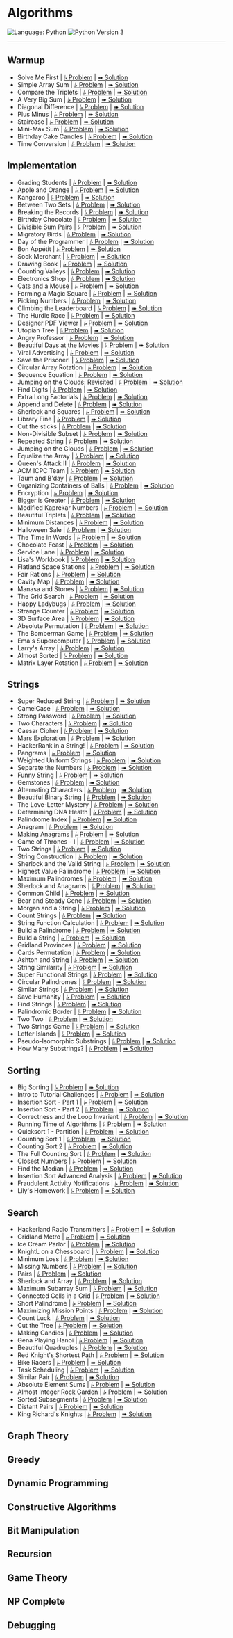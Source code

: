 # Algorithms

![Language: Python](https://img.shields.io/badge/Language-Python-informational?style=flat-square)
![Python Version 3](https://img.shields.io/badge/Python-3-informational?logo=Python&logoColor=ffd343&style=flat-square)

---

## Warmup

* Solve Me First
    | [⭞ Problem](https://www.hackerrank.com/challenges/solve-me-first)
    | [➠ Solution](./Solve%20Me%20First/solution.py)
* Simple Array Sum
    | [⭞ Problem](https://www.hackerrank.com/challenges/simple-array-sum)
    | [➠ Solution](./Simple%20Array%20Sum/solution.py)
* Compare the Triplets
    | [⭞ Problem](https://www.hackerrank.com/challenges/compare-the-triplets)
    | [➠ Solution](./Compare%20the%20Triplets/solution.py)
* A Very Big Sum
    | [⭞ Problem](https://www.hackerrank.com/challenges/a-very-big-sum)
    | [➠ Solution](./A%20Very%20Big%20Sum/solution.py)
* Diagonal Difference
    | [⭞ Problem](https://www.hackerrank.com/challenges/diagonal-difference)
    | [➠ Solution](./Diagonal%20Difference/solution.py)
* Plus Minus
    | [⭞ Problem](https://www.hackerrank.com/challenges/plus-minus)
    | [➠ Solution](./Plus%20Minus/solution.py)
* Staircase
    | [⭞ Problem](https://www.hackerrank.com/challenges/staircase)
    | [➠ Solution](./Staircase/solution.py)
* Mini-Max Sum
    | [⭞ Problem](https://www.hackerrank.com/challenges/mini-max-sum)
    | [➠ Solution](./Mini-Max%20Sum/solution.py)
* Birthday Cake Candles
    | [⭞ Problem](https://www.hackerrank.com/challenges/birthday-cake-candles)
    | [➠ Solution](./Birthday%20Cake%20Candles/solution.py)
* Time Conversion
    | [⭞ Problem](https://www.hackerrank.com/challenges/time-conversion)
    | [➠ Solution](./Time%20Conversion/solution.py)

## Implementation

* Grading Students
    | [⭞ Problem](https://www.hackerrank.com/challenges/grading)
    | [➠ Solution](./Grading%20Students/solution.py)
* Apple and Orange
    | [⭞ Problem](https://www.hackerrank.com/challenges/apple-and-orange)
    | [➠ Solution](./Apple%20and%20Orange/solution.py)
* Kangaroo
    | [⭞ Problem](https://www.hackerrank.com/challenges/kangaroo)
    | [➠ Solution](./Kangaroo/solution.py)
* Between Two Sets
    | [⭞ Problem](https://www.hackerrank.com/challenges/between-two-sets)
    | [➠ Solution](./Between%20Two%20Sets/solution.py)
* Breaking the Records
    | [⭞ Problem](https://www.hackerrank.com/challenges/breaking-best-and-worst-records)
    | [➠ Solution](./Breaking%20the%20Records/solution.py)
* Birthday Chocolate
    | [⭞ Problem](https://www.hackerrank.com/challenges/the-birthday-bar)
    | [➠ Solution](./Birthday%20Chocolate/solution.py)
* Divisible Sum Pairs
    | [⭞ Problem](https://www.hackerrank.com/challenges/divisible-sum-pairs)
    | [➠ Solution](./Divisible%20Sum%20Pairs/solution.py)
* Migratory Birds
    | [⭞ Problem](https://www.hackerrank.com/challenges/migratory-birds)
    | [➠ Solution](./Migratory%20Birds/solution.py)
* Day of the Programmer
    | [⭞ Problem](https://www.hackerrank.com/challenges/day-of-the-programmer)
    | [➠ Solution](./Day%20of%20the%20Programmer/solution.py)
* Bon Appétit
    | [⭞ Problem](https://www.hackerrank.com/challenges/bon-appetit)
    | [➠ Solution](./Bon%20App%C3%A9tit/solution.py)
* Sock Merchant
    | [⭞ Problem](https://www.hackerrank.com/challenges/sock-merchant)
    | [➠ Solution](./Sock%20Merchant/solution.py)
* Drawing Book
    | [⭞ Problem](https://www.hackerrank.com/challenges/drawing-book)
    | [➠ Solution](./Drawing%20Book/solution.py)
* Counting Valleys
    | [⭞ Problem](https://www.hackerrank.com/challenges/counting-valleys)
    | [➠ Solution](./Counting%20Valleys/solution.py)
* Electronics Shop
    | [⭞ Problem](https://www.hackerrank.com/challenges/electronics-shop)
    | [➠ Solution](./Electronics%20Shop/solution.py)
* Cats and a Mouse
    | [⭞ Problem](https://www.hackerrank.com/challenges/cats-and-a-mouse)
    | [➠ Solution](./Cats%20and%20a%20Mouse/solution.py)
* Forming a Magic Square
    | [⭞ Problem](https://www.hackerrank.com/challenges/magic-square-forming)
    | [➠ Solution](./Forming%20a%20Magic%20Square/solution.py)
* Picking Numbers
    | [⭞ Problem](https://www.hackerrank.com/challenges/picking-numbers)
    | [➠ Solution](./Picking%20Numbers/solution.py)
* Climbing the Leaderboard
    | [⭞ Problem](https://www.hackerrank.com/challenges/climbing-the-leaderboard)
    | [➠ Solution](./Climbing%20the%20Leaderboard/solution.py)
* The Hurdle Race
    | [⭞ Problem](https://www.hackerrank.com/challenges/the-hurdle-race)
    | [➠ Solution](./The%20Hurdle%20Race/solution.py)
* Designer PDF Viewer
    | [⭞ Problem](https://www.hackerrank.com/challenges/designer-pdf-viewer)
    | [➠ Solution](./Designer%20PDF%20Viewer/solution.py)
* Utopian Tree
    | [⭞ Problem](https://www.hackerrank.com/challenges/utopian-tree)
    | [➠ Solution](./Utopian%20Tree/solution.py)
* Angry Professor
    | [⭞ Problem](https://www.hackerrank.com/challenges/angry-professor)
    | [➠ Solution](./Angry%20Professor/solution.py)
* Beautiful Days at the Movies
    | [⭞ Problem](https://www.hackerrank.com/challenges/beautiful-days-at-the-movies)
    | [➠ Solution](./Beautiful%20Days%20at%20the%20Movies/solution.py)
* Viral Advertising
    | [⭞ Problem](https://www.hackerrank.com/challenges/strange-advertising)
    | [➠ Solution](./Viral%20Advertising/solution.py)
* Save the Prisoner!
    | [⭞ Problem](https://www.hackerrank.com/challenges/save-the-prisoner)
    | [➠ Solution](./Save%20the%20Prisoner%21/solution.py)
* Circular Array Rotation
    | [⭞ Problem](https://www.hackerrank.com/challenges/circular-array-rotation)
    | [➠ Solution](./Circular%20Array%20Rotation/solution.py)
* Sequence Equation
    | [⭞ Problem](https://www.hackerrank.com/challenges/permutation-equation)
    | [➠ Solution](./Sequence%20Equation/solution.py)
* Jumping on the Clouds: Revisited
    | [⭞ Problem](https://www.hackerrank.com/challenges/jumping-on-the-clouds-revisited)
    | [➠ Solution](./Jumping%20on%20the%20Clouds%20-%20Revisited/solution.py)
* Find Digits
    | [⭞ Problem](https://www.hackerrank.com/challenges/find-digits)
    | [➠ Solution](./Find%20Digits/solution.py)
* Extra Long Factorials
    | [⭞ Problem](https://www.hackerrank.com/challenges/extra-long-factorials)
    | [➠ Solution](./Extra%20Long%20Factorials/solution.py)
* Append and Delete
    | [⭞ Problem](https://www.hackerrank.com/challenges/append-and-delete)
    | [➠ Solution](./Append%20and%20Delete/solution.py)
* Sherlock and Squares
    | [⭞ Problem](https://www.hackerrank.com/challenges/sherlock-and-squares)
    | [➠ Solution](./Sherlock%20and%20Squares/solution.py)
* Library Fine
    | [⭞ Problem](https://www.hackerrank.com/challenges/library-fine)
    | [➠ Solution](./Library%20Fine/solution.py)
* Cut the sticks
    | [⭞ Problem](https://www.hackerrank.com/challenges/cut-the-sticks)
    | [➠ Solution](./Cut%20the%20sticks/solution.py)
* Non-Divisible Subset
    | [⭞ Problem](https://www.hackerrank.com/challenges/non-divisible-subset)
    | [➠ Solution](./Non-Divisible%20Subset/solution.py)
* Repeated String
    | [⭞ Problem](https://www.hackerrank.com/challenges/repeated-string)
    | [➠ Solution](./Repeated%20String/solution.py)
* Jumping on the Clouds
    | [⭞ Problem](https://www.hackerrank.com/challenges/jumping-on-the-clouds)
    | [➠ Solution](./Jumping%20on%20the%20Clouds/solution.py)
* Equalize the Array
    | [⭞ Problem](https://www.hackerrank.com/challenges/equality-in-a-array)
    | [➠ Solution](./Equalize%20the%20Array/solution.py)
* Queen's Attack II
    | [⭞ Problem](https://www.hackerrank.com/challenges/queens-attack-2)
    | [➠ Solution](./Queen%27s%20Attack%20II/solution.py)
* ACM ICPC Team
    | [⭞ Problem](https://www.hackerrank.com/challenges/acm-icpc-team)
    | [➠ Solution](./ACM%20ICPC%20Team/solution.py)
* Taum and B'day
    | [⭞ Problem](https://www.hackerrank.com/challenges/taum-and-bday)
    | [➠ Solution](./Taum%20and%20B%27day/solution.py)
* Organizing Containers of Balls
    | [⭞ Problem](https://www.hackerrank.com/challenges/organizing-containers-of-balls)
    | [➠ Solution](./Organizing%20Containers%20of%20Balls/solution.py)
* Encryption
    | [⭞ Problem](https://www.hackerrank.com/challenges/encryption)
    | [➠ Solution](./Encryption/solution.py)
* Bigger is Greater
    | [⭞ Problem](https://www.hackerrank.com/challenges/bigger-is-greater)
    | [➠ Solution](./Bigger%20is%20Greater/solution.py)
* Modified Kaprekar Numbers
    | [⭞ Problem](https://www.hackerrank.com/challenges/kaprekar-numbers)
    | [➠ Solution](./Modified%20Kaprekar%20Numbers/solution.py)
* Beautiful Triplets
    | [⭞ Problem](https://www.hackerrank.com/challenges/beautiful-triplets)
    | [➠ Solution](./Beautiful%20Triplets/solution.py)
* Minimum Distances
    | [⭞ Problem](https://www.hackerrank.com/challenges/minimum-distances)
    | [➠ Solution](./Minimum%20Distances/solution.py)
* Halloween Sale
    | [⭞ Problem](https://www.hackerrank.com/challenges/halloween-sale)
    | [➠ Solution](./Halloween%20Sale/solution.py)
* The Time in Words
    | [⭞ Problem](https://www.hackerrank.com/challenges/the-time-in-words)
    | [➠ Solution](./The%20Time%20in%20Words/solution.py)
* Chocolate Feast
    | [⭞ Problem](https://www.hackerrank.com/challenges/chocolate-feast)
    | [➠ Solution](./Chocolate%20Feast/solution.py)
* Service Lane
    | [⭞ Problem](https://www.hackerrank.com/challenges/service-lane)
    | [➠ Solution](./Service%20Lane/solution.py)
* Lisa's Workbook
    | [⭞ Problem](https://www.hackerrank.com/challenges/lisa-workbook)
    | [➠ Solution](./Lisa%27s%20Workbook/solution.py)
* Flatland Space Stations
    | [⭞ Problem](https://www.hackerrank.com/challenges/flatland-space-stations)
    | [➠ Solution](./Flatland%20Space%20Stations/solution.py)
* Fair Rations
    | [⭞ Problem](https://www.hackerrank.com/challenges/fair-rations)
    | [➠ Solution](./Fair%20Rations/solution.py)
* Cavity Map
    | [⭞ Problem](https://www.hackerrank.com/challenges/cavity-map)
    | [➠ Solution](./Cavity%20Map/solution.py)
* Manasa and Stones
    | [⭞ Problem](https://www.hackerrank.com/challenges/manasa-and-stones)
    | [➠ Solution](./Manasa%20and%20Stones/solution.py)
* The Grid Search
    | [⭞ Problem](https://www.hackerrank.com/challenges/the-grid-search)
    | [➠ Solution](./The%20Grid%20Search/solution.py)
* Happy Ladybugs
    | [⭞ Problem](https://www.hackerrank.com/challenges/happy-ladybugs)
    | [➠ Solution](./Happy%20Ladybugs/solution.py)
* Strange Counter
    | [⭞ Problem](https://www.hackerrank.com/challenges/strange-code)
    | [➠ Solution](./Strange%20Counter/solution.py)
* 3D Surface Area
    | [⭞ Problem](https://www.hackerrank.com/challenges/3d-surface-area)
    | [➠ Solution](./3D%20Surface%20Area/solution.py)
* Absolute Permutation
    | [⭞ Problem](https://www.hackerrank.com/challenges/absolute-permutation)
    | [➠ Solution](./Absolute%20Permutation/solution.py)
* The Bomberman Game
    | [⭞ Problem](https://www.hackerrank.com/challenges/bomber-man)
    | [➠ Solution](./The%20Bomberman%20Game/solution.py)
* Ema's Supercomputer
    | [⭞ Problem](https://www.hackerrank.com/challenges/two-pluses)
    | [➠ Solution](./Ema%27s%20Supercomputer/solution.py)
* Larry's Array
    | [⭞ Problem](https://www.hackerrank.com/challenges/larrys-array)
    | [➠ Solution](./Larry%27s%20Array/solution.py)
* Almost Sorted
    | [⭞ Problem](https://www.hackerrank.com/challenges/almost-sorted)
    | [➠ Solution](./Almost%20Sorted/solution.py)
* Matrix Layer Rotation
    | [⭞ Problem](https://www.hackerrank.com/challenges/matrix-rotation-algo)
    | [➠ Solution](./Matrix%20Layer%20Rotation/solution.py)

## Strings

* Super Reduced String
    | [⭞ Problem](https://www.hackerrank.com/challenges/reduced-string)
    | [➠ Solution](./Super%20Reduced%20String/solution.py)
* CamelCase
    | [⭞ Problem](https://www.hackerrank.com/challenges/camelcase)
    | [➠ Solution](./CamelCase/solution.py)
* Strong Password
    | [⭞ Problem](https://www.hackerrank.com/challenges/strong-password)
    | [➠ Solution](./Strong%20Password/solution.py)
* Two Characters
    | [⭞ Problem](https://www.hackerrank.com/challenges/two-characters)
    | [➠ Solution](./Two%20Characters/solution.py)
* Caesar Cipher
    | [⭞ Problem](https://www.hackerrank.com/challenges/caesar-cipher-1)
    | [➠ Solution](./Caesar%20Cipher/solution.py)
* Mars Exploration
    | [⭞ Problem](https://www.hackerrank.com/challenges/mars-exploration)
    | [➠ Solution](./Mars%20Exploration/solution.py)
* HackerRank in a String!
    | [⭞ Problem](https://www.hackerrank.com/challenges/hackerrank-in-a-string)
    | [➠ Solution](./HackerRank%20in%20a%20String%21/solution.py)
* Pangrams
    | [⭞ Problem](https://www.hackerrank.com/challenges/pangrams)
    | [➠ Solution](./Pangrams/solution.py)
* Weighted Uniform Strings
    | [⭞ Problem](https://www.hackerrank.com/challenges/weighted-uniform-string)
    | [➠ Solution](./Weighted%20Uniform%20Strings/solution.py)
* Separate the Numbers
    | [⭞ Problem](https://www.hackerrank.com/challenges/separate-the-numbers)
    | [➠ Solution](./Separate%20the%20Numbers/solution.py)
* Funny String
    | [⭞ Problem](https://www.hackerrank.com/challenges/funny-string)
    | [➠ Solution](./Funny%20String/solution.py)
* Gemstones
    | [⭞ Problem](https://www.hackerrank.com/challenges/gem-stones)
    | [➠ Solution](./Gemstones/solution.py)
* Alternating Characters
    | [⭞ Problem](https://www.hackerrank.com/challenges/alternating-characters)
    | [➠ Solution](./Alternating%20Characters/solution.py)
* Beautiful Binary String
    | [⭞ Problem](https://www.hackerrank.com/challenges/beautiful-binary-string)
    | [➠ Solution](./Beautiful%20Binary%20String/solution.py)
* The Love-Letter Mystery
    | [⭞ Problem](https://www.hackerrank.com/challenges/the-love-letter-mystery)
    | [➠ Solution](./The%20Love-Letter%20Mystery/solution.py)
* Determining DNA Health
    | [⭞ Problem](https://www.hackerrank.com/challenges/determining-dna-health)
    | [➠ Solution](./Determining%20DNA%20Health/solution.py)
* Palindrome Index
    | [⭞ Problem](https://www.hackerrank.com/challenges/palindrome-index)
    | [➠ Solution](./Palindrome%20Index/solution.py)
* Anagram
    | [⭞ Problem](https://www.hackerrank.com/challenges/anagram)
    | [➠ Solution](./Anagram/solution.py)
* Making Anagrams
    | [⭞ Problem](https://www.hackerrank.com/challenges/making-anagrams)
    | [➠ Solution](./Making%20Anagrams/solution.py)
* Game of Thrones - I
    | [⭞ Problem](https://www.hackerrank.com/challenges/game-of-thrones)
    | [➠ Solution](./Game%20of%20Thrones%20-%20I/solution.py)
* Two Strings
    | [⭞ Problem](https://www.hackerrank.com/challenges/two-strings)
    | [➠ Solution](./Two%20Strings/solution.py)
* String Construction
    | [⭞ Problem](https://www.hackerrank.com/challenges/string-construction)
    | [➠ Solution](./String%20Construction/solution.py)
* Sherlock and the Valid String
    | [⭞ Problem](https://www.hackerrank.com/challenges/sherlock-and-valid-string)
    | [➠ Solution](./Sherlock%20and%20the%20Valid%20String/solution.py)
* Highest Value Palindrome
    | [⭞ Problem](https://www.hackerrank.com/challenges/richie-rich)
    | [➠ Solution](./Highest%20Value%20Palindrome/solution.py)
* Maximum Palindromes
    | [⭞ Problem](https://www.hackerrank.com/challenges/maximum-palindromes)
    | [➠ Solution](./Maximum%20Palindromes/solution.py)
* Sherlock and Anagrams
    | [⭞ Problem](https://www.hackerrank.com/challenges/sherlock-and-anagrams)
    | [➠ Solution](./Sherlock%20and%20Anagrams/solution.py)
* Common Child
    | [⭞ Problem](https://www.hackerrank.com/challenges/common-child)
    | [➠ Solution](./Common%20Child/solution.py)
* Bear and Steady Gene
    | [⭞ Problem](https://www.hackerrank.com/challenges/bear-and-steady-gene)
    | [➠ Solution](./Bear%20and%20Steady%20Gene/solution.py)
* Morgan and a String
    | [⭞ Problem](https://www.hackerrank.com/challenges/morgan-and-a-string)
    | [➠ Solution](./Morgan%20and%20a%20String/solution.py)
* Count Strings
    | [⭞ Problem](https://www.hackerrank.com/challenges/count-strings)
    | [➠ Solution](./Count%20Strings/solution.py)
* String Function Calculation
    | [⭞ Problem](https://www.hackerrank.com/challenges/string-function-calculation)
    | [➠ Solution](./String%20Function%20Calculation/solution.py)
* Build a Palindrome
    | [⭞ Problem](https://www.hackerrank.com/challenges/challenging-palindromes)
    | [➠ Solution](./Build%20a%20Palindrome/solution.py)
* Build a String
    | [⭞ Problem](https://www.hackerrank.com/challenges/build-a-string)
    | [➠ Solution](./Build%20a%20String/solution.py)
* Gridland Provinces
    | [⭞ Problem](https://www.hackerrank.com/challenges/gridland-provinces)
    | [➠ Solution](./Gridland%20Provinces/solution.py)
* Cards Permutation
    | [⭞ Problem](https://www.hackerrank.com/challenges/cards-permutation)
    | [➠ Solution](./Cards%20Permutation/solution.py)
* Ashton and String
    | [⭞ Problem](https://www.hackerrank.com/challenges/ashton-and-string)
    | [➠ Solution](./Ashton%20and%20String/solution.py)
* String Similarity
    | [⭞ Problem](https://www.hackerrank.com/challenges/string-similarity)
    | [➠ Solution](./String%20Similarity/solution.py)
* Super Functional Strings
    | [⭞ Problem](https://www.hackerrank.com/challenges/super-functional-strings)
    | [➠ Solution](./Super%20Functional%20Strings/solution.py)
* Circular Palindromes
    | [⭞ Problem](https://www.hackerrank.com/challenges/circular-palindromes)
    | [➠ Solution](./Circular%20Palindromes/solution.py)
* Similar Strings
    | [⭞ Problem](https://www.hackerrank.com/challenges/similar-strings)
    | [➠ Solution](./Similar%20Strings/solution.py)
* Save Humanity
    | [⭞ Problem](https://www.hackerrank.com/challenges/save-humanity)
    | [➠ Solution](./Save%20Humanity/solution.py)
* Find Strings
    | [⭞ Problem](https://www.hackerrank.com/challenges/find-strings)
    | [➠ Solution](./Find%20Strings/solution.py)
* Palindromic Border
    | [⭞ Problem](https://www.hackerrank.com/challenges/palindromic-border)
    | [➠ Solution](./Palindromic%20Border/solution.py)
* Two Two
    | [⭞ Problem](https://www.hackerrank.com/challenges/two-two)
    | [➠ Solution](./Two%20Two/solution.py)
* Two Strings Game
    | [⭞ Problem](https://www.hackerrank.com/challenges/two-strings-game)
    | [➠ Solution](./Two%20Strings%20Game/solution.py)
* Letter Islands
    | [⭞ Problem](https://www.hackerrank.com/challenges/letter-islands)
    | [➠ Solution](./Letter%20Islands/solution.py)
* Pseudo-Isomorphic Substrings
    | [⭞ Problem](https://www.hackerrank.com/challenges/pseudo-isomorphic-substrings)
    | [➠ Solution](./Pseudo-Isomorphic%20Substrings/solution.py)
* How Many Substrings?
    | [⭞ Problem](https://www.hackerrank.com/challenges/how-many-substrings)
    | [➠ Solution](./How%20Many%20Substrings/solution.py)

## Sorting

* Big Sorting
    | [⭞ Problem](https://www.hackerrank.com/challenges/big-sorting)
    | [➠ Solution](./Big%20Sorting/solution.py)
* Intro to Tutorial Challenges
    | [⭞ Problem](https://www.hackerrank.com/challenges/tutorial-intro)
    | [➠ Solution](./Intro%20to%20Tutorial%20Challenges/solution.py)
* Insertion Sort - Part 1
    | [⭞ Problem](https://www.hackerrank.com/challenges/insertionsort1)
    | [➠ Solution](./Insertion%20Sort%20-%20Part%201/solution.py)
* Insertion Sort - Part 2
    | [⭞ Problem](https://www.hackerrank.com/challenges/insertionsort2)
    | [➠ Solution](./Insertion%20Sort%20-%20Part%202/solution.py)
* Correctness and the Loop Invariant
    | [⭞ Problem](https://www.hackerrank.com/challenges/correctness-invariant)
    | [➠ Solution](./Correctness%20and%20the%20Loop%20Invariant/solution.py)
* Running Time of Algorithms
    | [⭞ Problem](https://www.hackerrank.com/challenges/runningtime)
    | [➠ Solution](./Running%20Time%20of%20Algorithms/solution.py)
* Quicksort 1 - Partition
    | [⭞ Problem](https://www.hackerrank.com/challenges/quicksort1)
    | [➠ Solution](./Quicksort%201%20-%20Partition/solution.py)
* Counting Sort 1
    | [⭞ Problem](https://www.hackerrank.com/challenges/countingsort1)
    | [➠ Solution](./Counting%20Sort%201/solution.py)
* Counting Sort 2
    | [⭞ Problem](https://www.hackerrank.com/challenges/countingsort2)
    | [➠ Solution](./Counting%20Sort%202/solution.py)
* The Full Counting Sort
    | [⭞ Problem](https://www.hackerrank.com/challenges/countingsort4)
    | [➠ Solution](./The%20Full%20Counting%20Sort/solution.py)
* Closest Numbers
    | [⭞ Problem](https://www.hackerrank.com/challenges/closest-numbers)
    | [➠ Solution](./Closest%20Numbers/solution.py)
* Find the Median
    | [⭞ Problem](https://www.hackerrank.com/challenges/find-the-median)
    | [➠ Solution](./Find%20the%20Median/solution.py)
* Insertion Sort Advanced Analysis
    | [⭞ Problem](https://www.hackerrank.com/challenges/insertion-sort)
    | [➠ Solution](./Insertion%20Sort%20Advanced%20Analysis/solution.py)
* Fraudulent Activity Notifications
    | [⭞ Problem](https://www.hackerrank.com/challenges/fraudulent-activity-notifications)
    | [➠ Solution](./Fraudulent%20Activity%20Notifications/solution.py)
* Lily's Homework
    | [⭞ Problem](https://www.hackerrank.com/challenges/lilys-homework)
    | [➠ Solution](./Lily%27s%20Homework/solution.py)

## Search

* Hackerland Radio Transmitters
    | [⭞ Problem](https://www.hackerrank.com/challenges/hackerland-radio-transmitters)
    | [➠ Solution](./Hackerland%20Radio%20Transmitters/solution.py)
* Gridland Metro
    | [⭞ Problem](https://www.hackerrank.com/challenges/gridland-metro)
    | [➠ Solution](./Gridland%20Metro/solution.py)
* Ice Cream Parlor
    | [⭞ Problem](https://www.hackerrank.com/challenges/icecream-parlor)
    | [➠ Solution](./Ice%20Cream%20Parlor/solution.py)
* KnightL on a Chessboard
    | [⭞ Problem](https://www.hackerrank.com/challenges/knightl-on-chessboard)
    | [➠ Solution](./KnightL%20on%20a%20Chessboard/solution.py)
* Minimum Loss
    | [⭞ Problem](https://www.hackerrank.com/challenges/minimum-loss)
    | [➠ Solution](./Minimum%20Loss/solution.py)
* Missing Numbers
    | [⭞ Problem](https://www.hackerrank.com/challenges/missing-numbers)
    | [➠ Solution](./Missing%20Numbers/solution.py)
* Pairs
    | [⭞ Problem](https://www.hackerrank.com/challenges/pairs)
    | [➠ Solution](./Pairs/solution.py)
* Sherlock and Array
    | [⭞ Problem](https://www.hackerrank.com/challenges/sherlock-and-array)
    | [➠ Solution](./Sherlock%20and%20Array/solution.py)
* Maximum Subarray Sum
    | [⭞ Problem](https://www.hackerrank.com/challenges/maximum-subarray-sum)
    | [➠ Solution](./Maximum%20Subarray%20Sum/solution.py)
* Connected Cells in a Grid
    | [⭞ Problem](https://www.hackerrank.com/challenges/connected-cell-in-a-grid)
    | [➠ Solution](./Connected%20Cells%20in%20a%20Grid/solution.py)
* Short Palindrome
    | [⭞ Problem](https://www.hackerrank.com/challenges/short-palindrome)
    | [➠ Solution](./Short%20Palindrome/solution.py)
* Maximizing Mission Points
    | [⭞ Problem](https://www.hackerrank.com/challenges/maximizing-mission-points)
    | [➠ Solution](./Maximizing%20Mission%20Points/solution.py)
* Count Luck
    | [⭞ Problem](https://www.hackerrank.com/challenges/count-luck)
    | [➠ Solution](./Count%20Luck/solution.py)
* Cut the Tree
    | [⭞ Problem](https://www.hackerrank.com/challenges/cut-the-tree)
    | [➠ Solution](./Cut%20the%20Tree/solution.py)
* Making Candies
    | [⭞ Problem](https://www.hackerrank.com/challenges/making-candies)
    | [➠ Solution](./Making%20Candies/solution.py)
* Gena Playing Hanoi
    | [⭞ Problem](https://www.hackerrank.com/challenges/gena)
    | [➠ Solution](./Gena%20Playing%20Hanoi/solution.py)
* Beautiful Quadruples
    | [⭞ Problem](https://www.hackerrank.com/challenges/xor-quadruples)
    | [➠ Solution](./Beautiful%20Quadruples/solution.py)
* Red Knight's Shortest Path
    | [⭞ Problem](https://www.hackerrank.com/challenges/red-knights-shortest-path)
    | [➠ Solution](./Red%20Knight%27s%20Shortest%20Path/solution.py)
* Bike Racers
    | [⭞ Problem](https://www.hackerrank.com/challenges/bike-racers)
    | [➠ Solution](./Bike%20Racers/solution.py)
* Task Scheduling
    | [⭞ Problem](https://www.hackerrank.com/challenges/task-scheduling)
    | [➠ Solution](./Task%20Scheduling/solution.py)
* Similar Pair
    | [⭞ Problem](https://www.hackerrank.com/challenges/similarpair)
    | [➠ Solution](./Similar%20Pair/solution.py)
* Absolute Element Sums
    | [⭞ Problem](https://www.hackerrank.com/challenges/playing-with-numbers)
    | [➠ Solution](./Absolute%20Element%20Sums/solution.py)
* Almost Integer Rock Garden
    | [⭞ Problem](https://www.hackerrank.com/challenges/almost-integer-rock-garden)
    | [➠ Solution](./Almost%20Integer%20Rock%20Garden/solution.py)
* Sorted Subsegments
    | [⭞ Problem](https://www.hackerrank.com/challenges/sorted-subsegments)
    | [➠ Solution](./Sorted%20Subsegments/solution.py)
* Distant Pairs
    | [⭞ Problem](https://www.hackerrank.com/challenges/distant-pairs)
    | [➠ Solution](./Distant%20Pairs/solution.py)
* King Richard's Knights
    | [⭞ Problem](https://www.hackerrank.com/challenges/king-richards-knights)
    | [➠ Solution](./King%20Richard%27s%20Knights/solution.py)

## Graph Theory

## Greedy

## Dynamic Programming

## Constructive Algorithms

## Bit Manipulation

## Recursion

## Game Theory

## NP Complete

## Debugging
